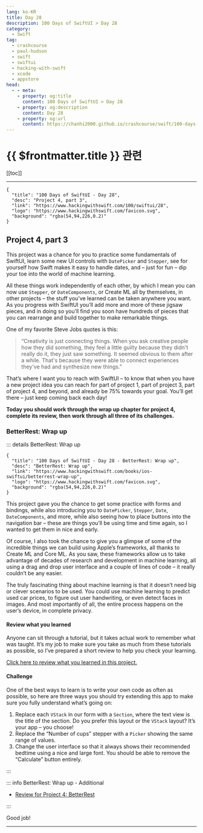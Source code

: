 ```yaml
---
lang: ko-KR
title: Day 28
description: 100 Days of SwiftUI > Day 28
category:
  - Swift
tag: 
  - crashcourse
  - paul-hudson
  - swift
  - swiftui
  - hacking-with-swift
  - xcode
  - appstore
head:
  - - meta:
    - property: og:title
      content: 100 Days of SwiftUI > Day 28
    - property: og:description
      content: Day 28
    - property: og:url
      content: https://chanhi2000.github.io/crashcourse/swift/100-days-of-swiftui/28.html
---
```


# {{ $frontmatter.title }} 관련

[[toc]]

---

```component VPCard
{
  "title": "100 Days of SwiftUI - Day 28",
  "desc": "Project 4, part 3",
  "link": "https://www.hackingwithswift.com/100/swiftui/28",
  "logo": "https://www.hackingwithswift.com/favicon.svg",
  "background": "rgba(54,94,226,0.2)"
}
```

## Project 4, part 3

This project was a chance for you to practice some fundamentals of SwiftUI, learn some new UI controls with `DatePicker` and `Stepper`, see for yourself how Swift makes it easy to handle dates, and – just for fun – dip your toe into the world of machine learning.

All these things work independently of each other, by which I mean you can now use `Stepper`, or `DateComponents`, or Create ML all by themselves, in other projects – the stuff you’ve learned can be taken anywhere you want. As you progress with SwiftUI you’ll add more and more of these jigsaw pieces, and in doing so you’ll find you soon have hundreds of pieces that you can rearrange and build together to make remarkable things.

One of my favorite Steve Jobs quotes is this:

> “Creativity is just connecting things. When you ask creative people how they did something, they feel a little guilty because they didn't really do it, they just saw something. It seemed obvious to them after a while. That's because they were able to connect experiences they've had and synthesize new things.”

That’s where I want you to reach with SwiftUI – to know that when you have a new project idea you can reach for part of project 1, part of project 3, part of project 4, and beyond, and already be 75% towards your goal. You’ll get there – just keep coming back each day!

__Today you should work through the wrap up chapter for project 4, complete its review, then work through all three of its challenges.__

### BetterRest: Wrap up

::: details BetterRest: Wrap up

```component VPCard
{
  "title": "100 Days of SwiftUI - Day 28 - BetterRest: Wrap up",
  "desc": "BetterRest: Wrap up",
  "link": "https://www.hackingwithswift.com/books/ios-swiftui/betterrest-wrap-up",
  "logo": "https://www.hackingwithswift.com/favicon.svg",
  "background": "rgba(54,94,226,0.2)"
}
```

This project gave you the chance to get some practice with forms and bindings, while also introducing you to `DatePicker`, `Stepper`, `Date`, `DateComponents`, and more, while also seeing how to place buttons into the navigation bar – these are things you’ll be using time and time again, so I wanted to get them in nice and early.

Of course, I also took the chance to give you a glimpse of some of the incredible things we can build using Apple’s frameworks, all thanks to Create ML and Core ML. As you saw, these frameworks allow us to take advantage of decades of research and development in machine learning, all using a drag and drop user interface and a couple of lines of code – it really couldn’t be any easier.

The truly fascinating thing about machine learning is that it doesn’t need big or clever scenarios to be used. You could use machine learning to predict used car prices, to figure out user handwriting, or even detect faces in images. And most importantly of all, the entire process happens on the user’s device, in complete privacy.

#### Review what you learned

Anyone can sit through a tutorial, but it takes actual work to remember what was taught. It’s my job to make sure you take as much from these tutorials as possible, so I’ve prepared a short review to help you check your learning.

[Click here to review what you learned in this project.][betterrest]

#### Challenge

One of the best ways to learn is to write your own code as often as possible, so here are three ways you should try extending this app to make sure you fully understand what’s going on:

1. Replace each `VStack` in our form with a `Section`, where the text view is the title of the section. Do you prefer this layout or the `VStack` layout? It’s your app – you choose!
2. Replace the “Number of cups” stepper with a `Picker` showing the same range of values.
3. Change the user interface so that it always shows their recommended bedtime using a nice and large font. You should be able to remove the “Calculate” button entirely.

:::

::: info BetterRest: Wrap up - Additional

- [Review for Project 4: BetterRest][betterrest]

:::

Good job!

---


[betterrest]: https://www.hackingwithswift.com/review/ios-swiftui/betterrest